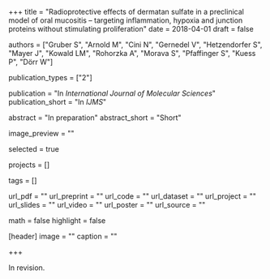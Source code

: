 +++
title = "Radioprotective effects of dermatan sulfate in a preclinical model of oral mucositis – targeting inflammation, hypoxia and junction proteins without stimulating proliferation"
date = 2018-04-01
draft = false

authors = ["Gruber S", "Arnold M", "Cini N", "Gernedel V", "Hetzendorfer S", "Mayer J", "Kowald LM", "Rohorzka A", "Morava S", "Pfaffinger S", "Kuess P", "Dörr W"]

publication_types = ["2"]

publication = "In *International Journal of Molecular Sciences*"
publication_short = "In *IJMS*"

abstract = "In preparation"
abstract_short = "Short"

image_preview = ""

selected = true

projects = []

tags = []

url_pdf = ""
url_preprint = ""
url_code = ""
url_dataset = ""
url_project = ""
url_slides = ""
url_video = ""
url_poster = ""
url_source = ""

math = false
highlight = false

[header]
image = ""
caption = ""

+++

In revision.
